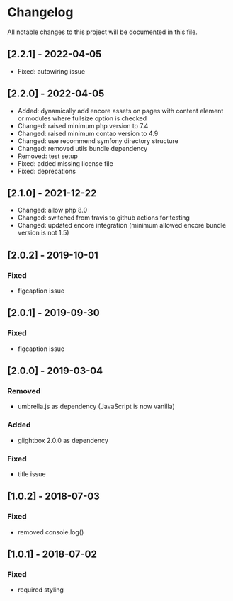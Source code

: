 # Changelog
All notable changes to this project will be documented in this file.

## [2.2.1] - 2022-04-05
- Fixed: autowiring issue

## [2.2.0] - 2022-04-05
- Added: dynamically add encore assets on pages with content element or modules where fullsize option is checked
- Changed: raised minimum php version to 7.4
- Changed: raised minimum contao version to 4.9
- Changed: use recommend symfony directory structure 
- Changed: removed utils bundle dependency
- Removed: test setup
- Fixed: added missing license file
- Fixed: deprecations

## [2.1.0] - 2021-12-22
- Changed: allow php 8.0
- Changed: switched from travis to github actions for testing
- Changed: updated encore integration (minimum allowed encore bundle version is not 1.5)

## [2.0.2] - 2019-10-01

### Fixed
- figcaption issue

## [2.0.1] - 2019-09-30

### Fixed
- figcaption issue

## [2.0.0] - 2019-03-04

### Removed
- umbrella.js as dependency (JavaScript is now vanilla)

### Added
- glightbox 2.0.0 as dependency

### Fixed
- title issue

## [1.0.2] - 2018-07-03

### Fixed
- removed console.log()

## [1.0.1] - 2018-07-02

### Fixed
- required styling
